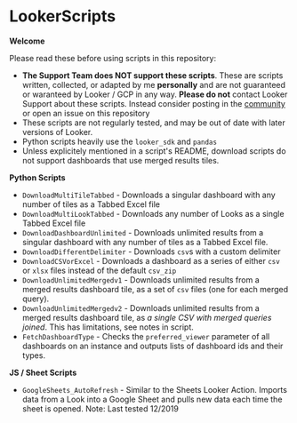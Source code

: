 # LookerScripts



**Welcome**

Please read these before using scripts in this repository: 
- **The Support Team does NOT support these scripts**. These are scripts written, collected, or adapted by me **personally** and are not guaranteed or waranteed by Looker / GCP in any way. **Please do not** contact Looker Support about these scripts. Instead consider posting in the [community](https://community.looker.com) or open an issue on this repository 
- These scripts are not regularly tested, and may be out of date with later versions of Looker.
- Python scripts heavily use the `looker_sdk` and `pandas`
- Unless explicitely mentioned in a script's README, download scripts do not support dashboards that use merged results tiles. 

**Python Scripts**


- `DownloadMultiTileTabbed` - Downloads a singular dashboard with any number of tiles as a Tabbed Excel file
- `DownloadMultiLookTabbed` - Downloads any number of Looks as a single Tabbed Excel file
- `DownloadDashboardUnlimited` - Downloads unlimited results from a singular dashboard with any number of tiles as a Tabbed Excel file. 
- `DownloadDifferentDelimiter` - Downloads `csv`s with a custom delimiter
- `DownloadCSVorExcel` - Downloads a dashboard as a series of either `csv` or `xlsx` files instead of the default `csv_zip`
- `DownloadUnlimitedMergedv1` - Downloads unlimited results from a merged results dashboard tile, as a set of `csv` files (one for each merged query). 
- `DownloadUnlimitedMergedv2` - Downloads unlimited results from a merged results dashboard tile, as *a single CSV with merged queries joined*. This has limitations, see notes in script.
- `FetchDashboardType` - Checks the `preferred_viewer` parameter of all dashboards on an instance and outputs lists of dashboard ids and their types.

**JS / Sheet Scripts**

- `GoogleSheets_AutoRefresh` - Similar to the Sheets Looker Action. Imports data from a Look into a Google Sheet and pulls new data each time the sheet is opened. Note: Last tested 12/2019
